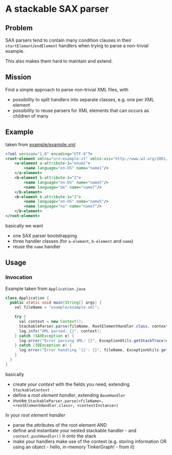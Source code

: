 # A stackable SAX parser

## Problem
SAX parsers tend to contain many condition clauses in their `startElement`/`endElement` handlers when trying to parse a non-trivial example.

This also makes them hard to maintain and extend. 

## Mission
Find a simple approach to parse non-trivial XML files, with

- possibility to split handlers into separate classes, e.g. one per XML element
- possibility to reuse parsers for XML elements that can occurs as children of many 

## Example
taken from [example/example.xml](example/example.xml)

```xml
<?xml version="1.0" encoding="UTF-8"?>
<root-element xmlns="urn:example-v1" xmlns:xsi="http://www.w3.org/2001/XMLSchema-instance" xsi:schemaLocation="urn:example-v1" version="1">
    <a-element a-attribute-1="enum1">
        <name language="en-US" name="name1"/>
    </a-element>
    <b-element b-attribute-1="2">
        <name language="en-US" name="name5"/>
        <name language="de" name="name7"/>
    </b-element>
    <b-element b-attribute-1="2">
        <name language="en-US" name="name5"/>
        <name language="no" name="name7"/>
    </b-element>
</root-element>
```

basically we want

- one SAX parser bootstrapping
- three handler classes (for `a-element`, `b-element` and `name`)
- reuse the `name` handler 

## Usage
### Invocation
Example taken from `Application.java` 

```java
class Application {
  public static void main(String[] args) {
    val fileName = "example/example.xml";

    try {
      val context = new Context();
      StackableParser.parse(fileName, RootElementHandler.class, context);
      log.info("XML parsed: {}", context);
    } catch (SAXException e) {
      log.error("Error parsing XML: {}", ExceptionUtils.getStackTrace(e));
    } catch (IOException e) {
      log.error("Error handling '{}': {}", fileName, ExceptionUtils.getStackTrace(e));
    }
  }
}
```

basically
- create _your context_ with the fields you need, extending `StackableContext`
- define a _root element handler_, extending `BaseHandler`
- invoke `StackableParser.parse(<fileName>, <rootElementHandler.class>, <contextInstance>)`

In your _root element handler_
- parse the attributes of the root element AND
- define and instantiate your nested stackable handler - and `context.pushHandler()` it onto the stack
- make your handlers make use of the context (e.g. storing information OR using an object - hello, in-memory TinkerGraph! - from it)
